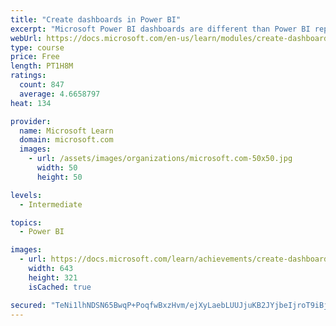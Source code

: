 ```yaml
---
title: "Create dashboards in Power BI"
excerpt: "Microsoft Power BI dashboards are different than Power BI reports. Dashboards allow report consumers to create a single artifact of directed data that is personalized just for them.  Dashboards can be comprised of pinned visuals that are taken from different reports. Where a Power BI report uses data from a single dataset, a Power BI dashboard can contain visuals from different datasets."
webUrl: https://docs.microsoft.com/en-us/learn/modules/create-dashboards-power-bi/
type: course
price: Free
length: PT1H8M
ratings:
  count: 847
  average: 4.6658797
heat: 134

provider:
  name: Microsoft Learn
  domain: microsoft.com
  images:
    - url: /assets/images/organizations/microsoft.com-50x50.jpg
      width: 50
      height: 50

levels:
  - Intermediate

topics:
  - Power BI

images:
  - url: https://docs.microsoft.com/learn/achievements/create-dashboards-power-bi-social.png
    width: 643
    height: 321
    isCached: true

secured: "TeNi1lhNDSN65BwqP+PoqfwBxzHvm/ejXyLaebLUUJjuKB2JYjbeIjroT9iBjwMvVlc3XnFyUPN0UD3RadAfa3Avnk2mGZ6MdWNCOO4GCDPrO7TaVd7fvrJtA00KP6/Wi5OmUPDj6JbiucRu8nuo1GNCASdhsUDi08OF9W2eJYrJJfcHKTU40V/u91iG6NgCtcXHPsdiO9yUGMVT9voxPoSPAvQI8g1k7D/SlsH92gJL02JV8fbD7PzPf1mackCVlEYYv0+NcwPYYMWtUz7Dqqy/DhU2yheUbY/wZjf2W60iLSVDTSFqj+cMQczAxsNYJNCZEUhz3dVtHGXoNeGiN1XDxANjgNuee+ChUom5itctD5kub4j6bKFyFiBZO8K52oI+nKuDEPy5OkAnVCbIc1+/xNTT2PN+zMsJERYcyTQ=;wLIoXP6Dxx9/z3Q4HmQJTQ=="
---
```


